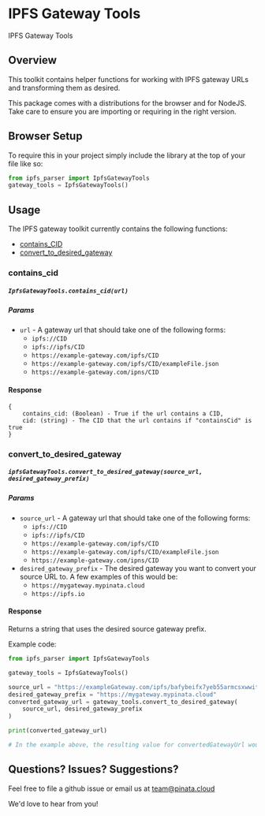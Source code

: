 # IPFS Gateway Tools

IPFS Gateway Tools

## Overview

This toolkit contains helper functions for working with IPFS gateway URLs and transforming them as desired.

This package comes with a distributions for the browser and for NodeJS. Take care to ensure you are importing or requiring in the right version.


## Browser Setup

To require this in your project simply include the library at the top of your file like so:

```python
from ipfs_parser import IpfsGatewayTools
gateway_tools = IpfsGatewayTools()
```

## Usage

The IPFS gateway toolkit currently contains the following functions:

- [contains_CID](#containsCID-anchor)
- [convert_to_desired_gateway](#convertToDesiredGateway-anchor)

<a name="contains_cid-anchor"></a>

### contains_cid

##### `IpfsGatewayTools.contains_cid(url)`

##### Params

- `url` - A gateway url that should take one of the following forms:
  - `ipfs://CID`
  - `ipfs://ipfs/CID`
  - `https://example-gateway.com/ipfs/CID`
  - `https://example-gateway.com/ipfs/CID/exampleFile.json`
  - `https://example-gateway.com/ipns/CID`

#### Response

```
{
    contains_cid: (Boolean) - True if the url contains a CID,
    cid: (string) - The CID that the url contains if "containsCid" is true
}
```

<a name="convertToDesiredGateway-anchor"></a>

### convert_to_desired_gateway

##### `ipfsGatewayTools.convert_to_desired_gateway(source_url, desired_gateway_prefix)`

##### Params

- `source_url` - A gateway url that should take one of the following forms:
  - `ipfs://CID`
  - `ipfs://ipfs/CID`
  - `https://example-gateway.com/ipfs/CID`
  - `https://example-gateway.com/ipfs/CID/exampleFile.json`
  - `https://example-gateway.com/ipns/CID`
- `desired_gateway_prefix` - The desired gateway you want to convert your source URL to. A few examples of this would be:
  - `https://mygateway.mypinata.cloud`
  - `https://ipfs.io`

#### Response

Returns a string that uses the desired source gateway prefix.

Example code:

```python
from ipfs_parser import IpfsGatewayTools

gateway_tools = IpfsGatewayTools()

source_url = "https://exampleGateway.com/ipfs/bafybeifx7yeb55armcsxwwitkymga5xf53dxiarykms3ygqic223w5sk3m"
desired_gateway_prefix = "https://mygateway.mypinata.cloud"
converted_gateway_url = gateway_tools.convert_to_desired_gateway(
    source_url, desired_gateway_prefix
)

print(converted_gateway_url)

# In the example above, the resulting value for convertedGatewayUrl would be: https://mygateway.mypinata.cloud/ipfs/bafybeifx7yeb55armcsxwwitkymga5xf53dxiarykms3ygqic223w5sk3m
```

## Questions? Issues? Suggestions?

Feel free to file a github issue or email us at team@pinata.cloud

We'd love to hear from you!
